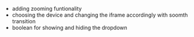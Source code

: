 - adding zooming funtionality
- choosing the device and changing the iframe accordingly with soomth transition
- boolean for showing and hiding the dropdown